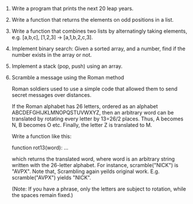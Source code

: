 1. Write a program that prints the next 20 leap years.
1. Write a function that returns the elements on odd positions in a list.
1. Write a function that combines two lists by alternatingly taking elements, e.g. [a,b,c], [1,2,3] → [a,1,b,2,c,3].
1. Implement binary search: Given a sorted array, and a number, find if the number exists in the array or not. 
1. Implement a stack (pop, push) using an array.
1. Scramble a message using the Roman method 

    Roman soldiers used to use a simple code that allowed them to send secret messages over distances. 

    If the Roman alphabet has 26 letters, ordered as an alphabet ABCDEFGHIJKLMNOPQSTUVWXYZ, then an arbitrary word can be translated by rotating every letter by 13=26/2 places. Thus, A becomes N, B becomes O etc. Finally, the letter Z is translated to M.

    Write a function like this:

    function rot13(word): ...

    which returns the translated word, where word is an arbitrary string written with the 26-letter alphabet. For instance, scramble("NICK") is "AVPX". Note that,  Scrambling again yeilds original work. E.g. scramble("AVPX") yields "NICK".

    (Note: If you have a phrase, only the letters are subject to rotation, while the spaces remain fixed.)